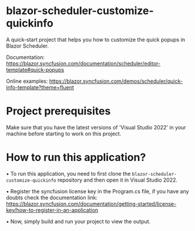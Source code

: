 # blazor-scheduler-customize-quickinfo
A quick-start project that helps you how to customize the quick popups in Blazor Scheduler. 

Documentation: https://blazor.syncfusion.com/documentation/scheduler/editor-template#quick-popups

Online examples: https://blazor.syncfusion.com/demos/scheduler/quick-info-template?theme=fluent
                 
# Project prerequisites
Make sure that you have the latest versions of 'Visual Studio 2022' in your machine before starting to work on this project.
# How to run this application?
• To run this application, you need to first clone the <code>blazor-scheduler-customize-quickinfo</code> repository and then open it in Visual Studio 2022.

• Register the syncfusion license key in the Program.cs file, if you have any doubts check the documentation link:  https://blazor.syncfusion.com/documentation/getting-started/license-key/how-to-register-in-an-application

• Now, simply build and run your project to view the output.
